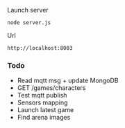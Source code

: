 Launch server
```
node server.js
```
Url
```
http://localhost:8003
```

### Todo

* Read mqtt msg + update MongoDB
* GET /games/characters
* Test mqtt publish
* Sensors mapping
* Launch latest game
* Find arena images

